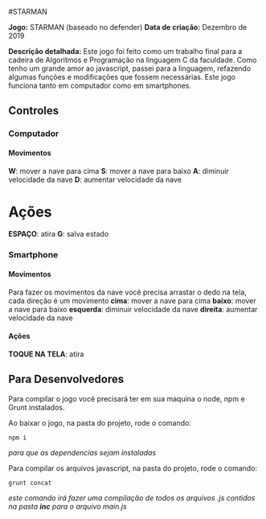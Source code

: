 #STARMAN

__Jogo:__ STARMAN (baseado no defender)
__Data de criação:__ Dezembro de 2019

__Descrição detalhada:__
Este jogo foi feito como um trabalho final para a cadeira de Algoritmos e Programação na linguagem C da faculdade. Como tenho um grande amor ao javascript, passei para a linguagem, refazendo algumas funções e modificações que fossem necessárias. 
Este jogo funciona tanto em computador como em smartphones.

## Controles
### Computador
#### Movimentos
__W__: mover a nave para cima
__S__: mover a nave para baixo
__A__: diminuir velocidade da nave
__D__: aumentar velocidade da nave

# Ações
__ESPAÇO__: atira
__G__: salva estado


### Smartphone
#### Movimentos
Para fazer os movimentos da nave você precisa arrastar o dedo na tela, cada direção é um movimento
__cima__: mover a nave para cima
__baixo__: mover a nave para baixo
__esquerda__: diminuir velocidade da nave
__direita__: aumentar velocidade da nave

#### Ações
__TOQUE NA TELA__: atira



## Para Desenvolvedores
Para compilar o jogo você precisará ter em sua maquina o node, npm e Grunt instalados.

Ao baixar o jogo, na pasta do projeto, rode o comando:

``npm i``

_para que as dependencias sejam instaladas_



Para compilar os arquivos javascript, na pasta do projeto, rode o comando:


``grunt concat``

_este comando irá fazer uma compilação de todos os arquivos .js contidos na pasta __inc__ para o arquivo main.js_

